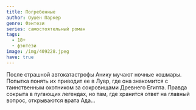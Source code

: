 ```yaml
---
title: Погребенные
author: Оушен Паркер
genre: Фэнтези
series: самостоятельный роман
tags:
  - 18+
  - фэнтези
image: /img/409228.jpeg
have: true
---
```

После страшной автокатастрофы Анику мучают ночные кошмары. Попытка понять их приводит ее в Лувр, где она знакомится с таинственным охотником за сокровищами Древнего Египта. Правда сокрыта в пугающих легендах, но там, где хранится ответ на главный вопрос, открываются врата Ада…
